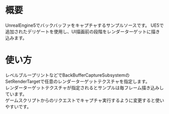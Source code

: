 # 概要
UnrealEngine5でバックバッファをキャプチャするサンプルソースです。
UE5で追加されたデリゲートを使用し、UI描画前の段階をレンダーターゲットに描き込みます。

# 使い方
レベルブループリントなどでBackBufferCaptureSubsystemのSetRenderTargetで任意のレンダーターゲットテクスチャを指定します。  
レンダーターゲットテクスチャが指定されるとサンプルは毎フレーム描き込みしています。  
ゲームスクリプトからのリクエストでキャプチャ実行するように変更すると使いやすいです。  

